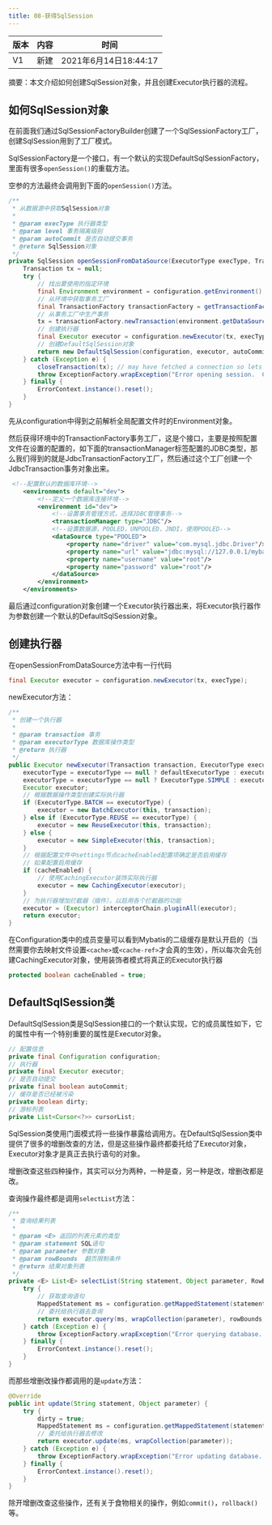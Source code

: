 ```yaml
---
title: 08-获得SqlSession
---
```


| 版本 | 内容 | 时间                  |
| ---- | ---- | --------------------- |
| V1   | 新建 | 2021年6月14日18:44:17 |

摘要：本文介绍如何创建SqlSession对象，并且创建Executor执行器的流程。

## 如何SqlSession对象

在前面我们通过SqlSessionFactoryBuilder创建了一个SqlSessionFactory工厂，创建SqlSession用到了工厂模式。

SqlSessionFactory是一个接口，有一个默认的实现DefaultSqlSessionFactory，里面有很多`openSession()`的重载方法。

空参的方法最终会调用到下面的`openSession()`方法。

```java
/**
 * 从数据源中获取SqlSession对象
 *
 * @param execType 执行器类型
 * @param level 事务隔离级别
 * @param autoCommit 是否自动提交事务
 * @return SqlSession对象
 */
private SqlSession openSessionFromDataSource(ExecutorType execType, TransactionIsolationLevel level, boolean autoCommit) {
    Transaction tx = null;
    try {
        // 找出要使用的指定环境
        final Environment environment = configuration.getEnvironment();
        // 从环境中获取事务工厂
        final TransactionFactory transactionFactory = getTransactionFactoryFromEnvironment(environment);
        // 从事务工厂中生产事务
        tx = transactionFactory.newTransaction(environment.getDataSource(), level, autoCommit);
        // 创建执行器
        final Executor executor = configuration.newExecutor(tx, execType);
        // 创建DefaultSqlSession对象
        return new DefaultSqlSession(configuration, executor, autoCommit);
    } catch (Exception e) {
        closeTransaction(tx); // may have fetched a connection so lets call close()
        throw ExceptionFactory.wrapException("Error opening session.  Cause: " + e, e);
    } finally {
        ErrorContext.instance().reset();
    }
}
```

先从configuration中得到之前解析全局配置文件时的Environment对象。

然后获得环境中的TransactionFactory事务工厂，这是个接口，主要是按照配置文件在设置的配置的，如下面的transactionManager标签配置的JDBC类型，那么我们得到的就是JdbcTransactionFactory工厂，然后通过这个工厂创建一个JdbcTransaction事务对象出来。

```xml
 <!--配置默认的数据库环境-->
    <environments default="dev">
        <!--定义一个数据库连接环境-->
        <environment id="dev">
            <!--设置事务管理方式，选择JDBC管理事务-->
            <transactionManager type="JDBC"/>
            <!--设置数据源，POOLED，UNPOOLED，JNDI，使用POOLED-->
            <dataSource type="POOLED">
                <property name="driver" value="com.mysql.jdbc.Driver"/>
                <property name="url" value="jdbc:mysql://127.0.0.1/mybatis_example"/>
                <property name="username" value="root"/>
                <property name="password" value="root"/>
            </dataSource>
        </environment>
    </environments>
```

最后通过configuration对象创建一个Executor执行器出来，将Executor执行器作为参数创建一个默认的DefaultSqlSession对象。

## 创建执行器

在openSessionFromDataSource方法中有一行代码

```java
final Executor executor = configuration.newExecutor(tx, execType);
```

newExecutor方法：

```java
/**
 * 创建一个执行器
 *
 * @param transaction 事务
 * @param executorType 数据库操作类型
 * @return 执行器
 */
public Executor newExecutor(Transaction transaction, ExecutorType executorType) {
    executorType = executorType == null ? defaultExecutorType : executorType;
    executorType = executorType == null ? ExecutorType.SIMPLE : executorType;
    Executor executor;
    // 根据数据操作类型创建实际执行器
    if (ExecutorType.BATCH == executorType) {
        executor = new BatchExecutor(this, transaction);
    } else if (ExecutorType.REUSE == executorType) {
        executor = new ReuseExecutor(this, transaction);
    } else {
        executor = new SimpleExecutor(this, transaction);
    }
    // 根据配置文件中settings节点cacheEnabled配置项确定是否启用缓存
    // 如果配置启用缓存
    if (cacheEnabled) {
        // 使用CachingExecutor装饰实际执行器
        executor = new CachingExecutor(executor);
    }
    // 为执行器增加拦截器（插件），以启用各个拦截器的功能
    executor = (Executor) interceptorChain.pluginAll(executor);
    return executor;
}
```

在Configuration类中的成员变量可以看到Mybatis的二级缓存是默认开启的（当然需要你去映射文件设置`<cache>`或`<cache-ref>`才会真的生效），所以每次会先创建CachingExecutor对象，使用装饰者模式将真正的Executor执行器

```java
protected boolean cacheEnabled = true;
```

## DefaultSqlSession类

DefaultSqlSession类是SqlSession接口的一个默认实现，它的成员属性如下，它的属性中有一个特别重要的属性是Executor对象。

```java
// 配置信息
private final Configuration configuration;
// 执行器
private final Executor executor;
// 是否自动提交
private final boolean autoCommit;
// 缓存是否已经被污染
private boolean dirty;
// 游标列表
private List<Cursor<?>> cursorList;
```

SqlSession类使用门面模式将一些操作暴露给调用方。在DefaultSqlSession类中提供了很多的增删改查的方法，但是这些操作最终都委托给了Executor对象，Executor对象才是真正去执行语句的对象。

增删改查这些四种操作，其实可以分为两种，一种是查，另一种是改，增删改都是改。

查询操作最终都是调用`selectList`方法：

```java
/**
 * 查询结果列表
 *
 * @param <E> 返回的列表元素的类型
 * @param statement SQL语句
 * @param parameter 参数对象
 * @param rowBounds  翻页限制条件
 * @return 结果对象列表
 */
private <E> List<E> selectList(String statement, Object parameter, RowBounds rowBounds, ResultHandler handler) {
    try {
        // 获取查询语句
        MappedStatement ms = configuration.getMappedStatement(statement);
        // 委托给执行器去查询
        return executor.query(ms, wrapCollection(parameter), rowBounds, handler);
    } catch (Exception e) {
        throw ExceptionFactory.wrapException("Error querying database.  Cause: " + e, e);
    } finally {
        ErrorContext.instance().reset();
    }
}
```

而那些增删改操作都调用的是`update`方法：

```java
@Override
public int update(String statement, Object parameter) {
    try {
        dirty = true;
        MappedStatement ms = configuration.getMappedStatement(statement);
        // 委托给执行器去修改
        return executor.update(ms, wrapCollection(parameter));
    } catch (Exception e) {
        throw ExceptionFactory.wrapException("Error updating database.  Cause: " + e, e);
    } finally {
        ErrorContext.instance().reset();
    }
}
```

除开增删改查这些操作，还有关于食物相关的操作，例如`commit()`，`rollback()`等。